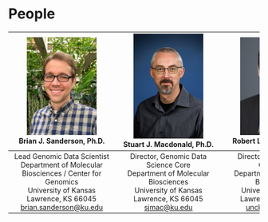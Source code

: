 # People

<img src="../img/sanderson.jpg" width = "70%"> <br> Brian J. Sanderson, Ph.D. | <img src="../img/macdonald.jpg" width = "70%"> <br> Stuart J. Macdonald, Ph.D. | <img src="../img/unckless.jpg" width = "70%"> <br> Robert L. Unckless, Ph.D.
:------------------------:|:--------------------------:|:------------------------:
<span style="display: inline-block; width:200px">Lead Genomic Data Scientist <br> Department of Molecular <br> Biosciences / Center for Genomics  <br> University of Kansas <br> Lawrence, KS 66045 <br> [brian.sanderson@ku.edu](mailto:brian.sanderson@ku.edu) </span> | <span style="display: inline-block; width:200px"> Director, Genomic Data Science Core <br> Department of Molecular Biosciences <br> University of Kansas <br> Lawrence, KS 66045 <br> [sjmac@ku.edu](mailto:sjmac@ku.edu) </span> |  <span style="display: inline-block; width:200px">Director, KU Center for Genomics <br> Department of Molecular Biosciences <br> University of Kansas <br> Lawrence, KS 66045 <br> [unckless@ku.edu](mailto:unckless@ku.edu) </span>
